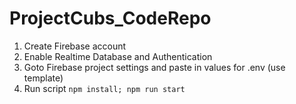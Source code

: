 # ProjectCubs_CodeRepo

1. Create Firebase account
2. Enable Realtime Database and Authentication
3. Goto Firebase project settings and paste in values for .env (use template)
4. Run script `npm install; npm run start`
 
